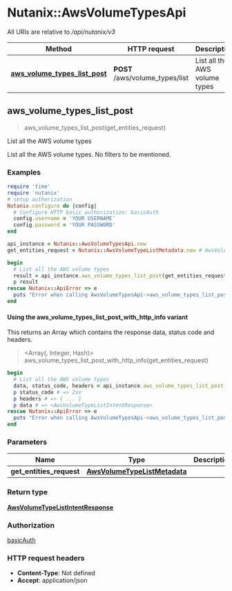 # Nutanix::AwsVolumeTypesApi

All URIs are relative to */api/nutanix/v3*

| Method | HTTP request | Description |
| ------ | ------------ | ----------- |
| [**aws_volume_types_list_post**](AwsVolumeTypesApi.md#aws_volume_types_list_post) | **POST** /aws/volume_types/list | List all the AWS volume types |


## aws_volume_types_list_post

> <AwsVolumeTypeListIntentResponse> aws_volume_types_list_post(get_entities_request)

List all the AWS volume types

List all the AWS volume types. No filters to be mentioned. 

### Examples

```ruby
require 'time'
require 'nutanix'
# setup authorization
Nutanix.configure do |config|
  # Configure HTTP basic authorization: basicAuth
  config.username = 'YOUR USERNAME'
  config.password = 'YOUR PASSWORD'
end

api_instance = Nutanix::AwsVolumeTypesApi.new
get_entities_request = Nutanix::AwsVolumeTypeListMetadata.new # AwsVolumeTypeListMetadata | 

begin
  # List all the AWS volume types
  result = api_instance.aws_volume_types_list_post(get_entities_request)
  p result
rescue Nutanix::ApiError => e
  puts "Error when calling AwsVolumeTypesApi->aws_volume_types_list_post: #{e}"
end
```

#### Using the aws_volume_types_list_post_with_http_info variant

This returns an Array which contains the response data, status code and headers.

> <Array(<AwsVolumeTypeListIntentResponse>, Integer, Hash)> aws_volume_types_list_post_with_http_info(get_entities_request)

```ruby
begin
  # List all the AWS volume types
  data, status_code, headers = api_instance.aws_volume_types_list_post_with_http_info(get_entities_request)
  p status_code # => 2xx
  p headers # => { ... }
  p data # => <AwsVolumeTypeListIntentResponse>
rescue Nutanix::ApiError => e
  puts "Error when calling AwsVolumeTypesApi->aws_volume_types_list_post_with_http_info: #{e}"
end
```

### Parameters

| Name | Type | Description | Notes |
| ---- | ---- | ----------- | ----- |
| **get_entities_request** | [**AwsVolumeTypeListMetadata**](AwsVolumeTypeListMetadata.md) |  |  |

### Return type

[**AwsVolumeTypeListIntentResponse**](AwsVolumeTypeListIntentResponse.md)

### Authorization

[basicAuth](../README.md#basicAuth)

### HTTP request headers

- **Content-Type**: Not defined
- **Accept**: application/json

